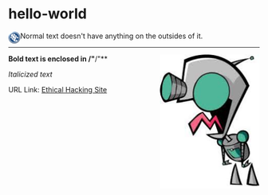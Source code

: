 # hello-world
<img align="left" src="https://github.com/0m3g4b1u3/hello-world/blob/master/sscLogo200.png" width=24>
Normal text doesn't have anything on the outsides of it.
<hr>
<img align="right" src="https://github.com/0m3g4b1u3/hello-world/blob/master/GIRa.jpg" width=200>

**Bold text is enclosed in /"**/"**

*Italicized text*

URL Link: [Ethical Hacking Site](https://www.omegabluecs.com/eh1WEB/index.html)

<br>
